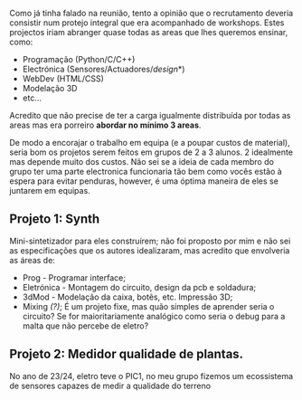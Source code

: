 Como já tinha falado na reunião, tento a opinião que o recrutamento deveria consistir num protejo integral que era acompanhado de workshops. Estes projectos iriam abranger quase todas as areas que lhes queremos ensinar, como:
-  Programação (Python/C/C++)
-  Electrónica (Sensores/Actuadores/*design**)
-  WebDev (HTML/CSS)
-  Modelação 3D
- etc...

Acredito que não precise de ter a carga igualmente distribuída por todas as areas mas era porreiro **abordar no mínimo 3 areas**.

De modo a encorajar o trabalho em equipa (e a poupar custos de material), seria bom os projetos serem feitos em grupos de 2 a 3 alunos. 2 idealmente mas depende muito dos custos.
Não sei se a ideia de cada membro do grupo ter uma parte electronica funcionaria tão bem como vocês estão à espera para evitar penduras, however, é uma óptima maneira de eles se juntarem em equipas.

## Projeto 1: Synth

Mini-sintetizador para eles construírem; não foi proposto por mim e não sei as especificações que os autores idealizaram, mas acredito que envolveria as áreas de:
- Prog - Programar interface;
- Eletrónica - Montagem do circuito, design da pcb e soldadura;
- 3dMod - Modelação da caixa, botẽs, etc. Impressão 3D;
- Mixing *(?)*;
É um projeto fixe, mas quão simples de aprender seria o circuito? Se for maioritariamente analógico como seria o debug para a malta que não percebe de eletro?

## Projeto 2: Medidor qualidade de plantas.

No ano de 23/24, eletro teve o PIC1, no meu grupo fizemos um ecossistema de sensores capazes de medir a qualidade do terreno
